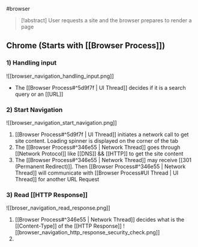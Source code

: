 #browser 
>[!abstract] User requests a site and the browser prepares to render a page



## Chrome (Starts with [[Browser Process]])
### 1) Handling input
![[browser_navigation_handling_input.png]]
* The [[Browser Process#^5d9f7f | UI Thread]] decides if it is a search query or an [[URL]]

### 2) Start Navigation
![[browser_navigation_start_navigation.png]]
1. [[Browser Process#^5d9f7f | UI Thread]] initiates a network call to get site content. Loading spinner is displayed on the corner of the tab
2. The [[Browser Process#^346e55 | Network Thread]] goes through [[Network Protocol]] like [[DNS]] && [[HTTP]] to get the site content
3. The [[Browser Process#^346e55 | Network Thread]] may receive [[301 (Permanent Redirect)]]. Then [[Browser Process#^346e55 | Network Thread]] will communicate with [[Browser Process#UI Thread | UI Thread]] for another URL Request

### 3) Read [[HTTP Response]]
![[broser_navigation_read_response.png]]
1. [[Browser Process#^346e55 | Network Thread]] decides what is the [[Content-Type]] of the [[HTTP Response]]
![[browser_navigation_http_response_security_check.png]]
2. 